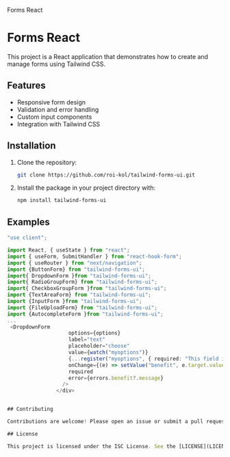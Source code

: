 Forms React
# Forms React

This project is a React application that demonstrates how to create and manage forms using Tailwind CSS.

## Features

- Responsive form design
- Validation and error handling
- Custom input components
- Integration with Tailwind CSS

## Installation

1. Clone the repository:
    ```sh
    git clone https://github.com/roi-kol/tailwind-forms-ui.git
    ```
2. Install the package in your project directory with:

    ```sh
    npm install tailwind-forms-ui

    ```

## Examples

```typescript
"use client";

import React, { useState } from "react";
import { useForm, SubmitHandler } from "react-hook-form";
import { useRouter } from "next/navigation";
import {ButtonForm} from "tailwind-forms-ui";
import{ DropdownForm }from "tailwind-forms-ui";
import{ RadioGroupForm} from "tailwind-forms-ui";
import{ CheckboxGroupForm }from "tailwind-forms-ui";
import {TextAreaForm} from "tailwind-forms-ui";
import {InputForm }from "tailwind-forms-ui";
import {FileUploadForm} from "tailwind-forms-ui";
import {AutocompleteForm }from "tailwind-forms-ui";
...
 <DropdownForm
                    options={options}
                    label="text"
                    placeholder="choose"
                    value={watch("myoptions")}
                    {...register("myoptions", { required: "This field is required" })}
                    onChange={(e) => setValue("benefit", e.target.value)}
                    required
                    error={errors.benefit?.message}
                  />
                </div>


## Contributing

Contributions are welcome! Please open an issue or submit a pull request for any changes.

## License

This project is licensed under the ISC License. See the [LICENSE](LICENSE.txt) file for details.